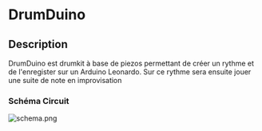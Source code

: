 # DrumDuino

## Description
DrumDuino est drumkit à base de piezos permettant de créer un rythme et de l'enregister sur un Arduino Leonardo. Sur ce rythme sera ensuite jouer une suite de note en improvisation

### Schéma Circuit
![schema.png]()
